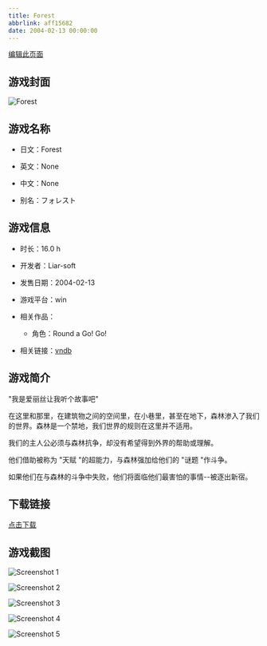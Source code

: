```yaml
---
title: Forest
abbrlink: aff15682
date: 2004-02-13 00:00:00
---
```

[编辑此页面](https://github.com/ACG-3/ADV3-source/blob/main/source/_posts/Forest.md)

## 游戏封面

![Forest](https://pan.timero.xyz/d/onedrive/img_lib_001/Forest_cover.avif)


## 游戏名称

- 日文：Forest
- 英文：None
- 中文：None

- 别名：フォレスト


## 游戏信息

- 时长：16.0 h
- 开发者：Liar-soft
- 发售日期：2004-02-13
- 游戏平台：win
- 相关作品：
   - 角色：Round a Go! Go!

- 相关链接：[vndb](https://vndb.org/v599)


## 游戏简介

"我是爱丽丝让我听个故事吧"

在这里和那里，在建筑物之间的空间里，在小巷里，甚至在地下，森林渗入了我们的世界。森林是一个禁地，我们世界的规则在这里并不适用。

我们的主人公必须与森林抗争，却没有希望得到外界的帮助或理解。

他们借助被称为 "天赋 "的超能力，与森林强加给他们的 "谜题 "作斗争。

如果他们在与森林的斗争中失败，他们将面临他们最害怕的事情--被逐出新宿。




## 下载链接

[点击下载](https://pan.timero.xyz/onedrive/adv_lib_001/Forest)


## 游戏截图


![Screenshot 1](https://pan.timero.xyz/d/onedrive/img_lib_001/Forest_Screenshot_1.avif)

![Screenshot 2](https://pan.timero.xyz/d/onedrive/img_lib_001/Forest_Screenshot_2.avif)

![Screenshot 3](https://pan.timero.xyz/d/onedrive/img_lib_001/Forest_Screenshot_3.avif)

![Screenshot 4](https://pan.timero.xyz/d/onedrive/img_lib_001/Forest_Screenshot_4.avif)

![Screenshot 5](https://pan.timero.xyz/d/onedrive/img_lib_001/Forest_Screenshot_5.avif)

